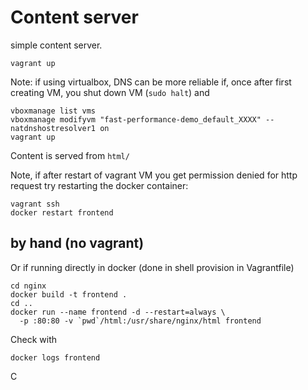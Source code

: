 # Content server

simple content server.

```
vagrant up
```
Note: if using virtualbox, DNS can be more reliable if, once after first creating VM, you shut down VM (`sudo halt`) and 
```
vboxmanage list vms
vboxmanage modifyvm "fast-performance-demo_default_XXXX" --natdnshostresolver1 on
vagrant up
```

Content is served from `html/`

Note, if after restart of vagrant VM you get permission denied for http request 
try restarting the docker container:
```
vagrant ssh
docker restart frontend
```


## by hand (no vagrant)

Or if running directly in docker (done in shell provision in Vagrantfile)
```
cd nginx
docker build -t frontend .
cd ..
docker run --name frontend -d --restart=always \
  -p :80:80 -v `pwd`/html:/usr/share/nginx/html frontend
```

Check with 
```
docker logs frontend
```

C